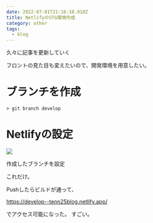 ```yaml
---
date: 2022-07-01T21:16:18.918Z
title: NetlifyのSTG環境作成
category: other
tags:
  - blog
---
```



久々に記事を更新していく

フロントの見た目も変えたいので、開発環境を用意したい。

# ブランチを作成

```
> git branch develop
```


# Netlifyの設定

![](/img/スクリーンショット-2022-07-01-232600.png)

作成したブランチを設定


これだけ。

Pushしたらビルドが通って、

https://develop--tenn25blog.netlify.app/

でアクセス可能になった。
すごい。
